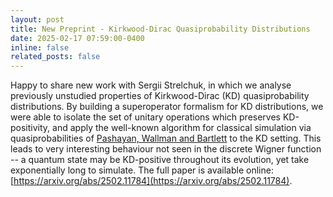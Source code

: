 ```yaml
---
layout: post
title: New Preprint - Kirkwood-Dirac Quasiprobability Distributions
date: 2025-02-17 07:59:00-0400
inline: false
related_posts: false
---
```


Happy to share new work with Sergii Strelchuk, in which we analyse previously unstudied properties of Kirkwood-Dirac (KD) quasiprobability distributions. By building a superoperator formalism for KD distributions, we were able to isolate the set of unitary operations which preserves KD-positivity, and apply the well-known algorithm for classical simulation via quasiprobabilities of [Pashayan, Wallman and Bartlett](https://arxiv.org/abs/1503.07525) to the KD setting. This leads to very interesting behaviour not seen in the discrete Wigner function -- a quantum state may be KD-positive throughout its evolution, yet take exponentially long to simulate. The full paper is available online: [https://arxiv.org/abs/2502.11784](https://arxiv.org/abs/2502.11784).